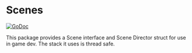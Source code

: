 # Scenes

<a href="https://pkg.go.dev/github.com/go-rogue/scenes?tab=doc"><img src="https://godoc.org/github.com/golang/gddo?status.svg" alt="GoDoc"></a>

This package provides a Scene interface and Scene Director struct for use in game dev. The stack it uses is thread safe.
